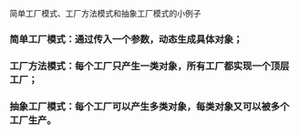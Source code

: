 简单工厂模式、工厂方法模式和抽象工厂模式的小例子

### 简单工厂模式：通过传入一个参数，动态生成具体对象；
### 工厂方法模式：每个工厂只产生一类对象，所有工厂都实现一个顶层工厂；
### 抽象工厂模式：每个工厂可以产生多类对象，每类对象又可以被多个工厂生产。
